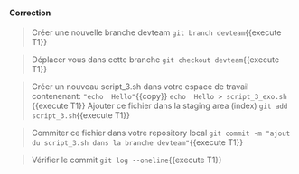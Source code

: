 #### Correction

> Créer une nouvelle branche devteam
`git branch devteam`{{execute T1}}

> Déplacer vous dans cette branche
`git checkout devteam`{{execute T1}}

> Créer un nouveau script_3.sh  dans votre espace de travail  
contenenant:  `"echo  Hello"`{{copy}}
  `echo  Hello > script_3_exo.sh `{{execute T1}}
> Ajouter ce fichier dans la staging area (index)
`git add script_3.sh`{{execute T1}}

> Commiter ce fichier dans votre repository local
`git commit -m "ajout du script_3.sh dans la branche devteam"`{{execute T1}}

> Vérifier le commit
`git log --oneline`{{execute T1}}
